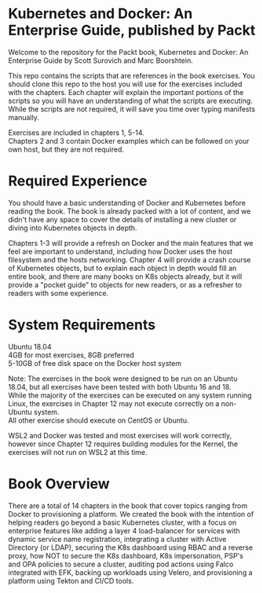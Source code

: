 # Kubernetes and Docker: An Enterprise Guide, published by Packt
  
Welcome to the repository for the Packt book, Kubernetes and Docker: An Enterprise Guide by Scott Surovich and Marc Boorshtein.  
  
This repo contains the scripts that are references in the book exercises.  You should clone this repo to the host you will use for the exercises included with the chapters.
Each chapter will explain the important portions of the scripts so you will have an understanding of what the scripts are executing.  While the scripts are not required, it will save you time over typing manifests manually.  
  
Exercises are included in chapters 1, 5-14.  
Chapters 2 and 3 contain Docker examples which can be followed on your own host, but they are not required.  
  
# Required Experience  
You should have a basic understanding of Docker and Kubernetes before reading the book.  The book is already packed with a lot of content, and we didn't have any space to cover the details of installing a new cluster or diving into Kubernetes objects in depth.  
  
Chapters 1-3 will provide a refresh on Docker and the main features that we feel are important to understand, including how Docker uses the host filesystem and the hosts networking. Chapter 4 will provide a crash course of Kubernetes objects, but to explain each object in depth would fill an entire book, and there are many books on K8s objects already, but it will provide a "pocket guide" to objects for new readers, or as a refresher to readers with some experience. 

# System Requirements  
Ubuntu 18.04  
4GB for most exercises, 8GB preferred  
5-10GB of free disk space on the Docker host system    

Note: The exercises in the book were designed to be run on an Ubuntu 18.04, but all exercises have been tested with both Ubuntu 16 and 18.  
While the majority of the exercises can be executed on any system running Linux, the exercises in Chapter 12 may not execute correctly on a non-Ubuntu system.  
All other exercise should execute on CentOS or Ubuntu.

WSL2 and Docker was tested and most exercises will work correctly, however since Chapter 12 requires building modules for the Kernel, the exercises will not run on WSL2 at this time.  
  
# Book Overview  
There are a total of 14 chapters in the book that cover topics ranging from Docker to provisioning a platform.  We created the book with the intention of helping readers go beyond a basic Kubernetes cluster, with a focus on enterprise features like adding a layer 4 load-balancer for services with dynamic service name registration, integrating a cluster with Active Directory (or LDAP), securing the K8s dashboard using RBAC and a reverse proxy, how NOT to secure the K8s dashboard, K8s impersonation, PSP's and OPA policies to secure a cluster, auditing pod actions using Falco integrated with EFK, backing up workloads using Velero, and provisioning a platform using Tekton and CI/CD tools.
